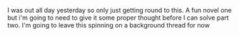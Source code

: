 I was out all day yesterday so only just getting round to this. A fun novel one but i'm going to need to give it some proper thought before I can solve part two. I'm going to leave this spinning on a background thread for now